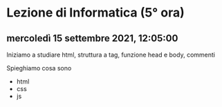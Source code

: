 # Lezione di Informatica (5° ora)

## mercoledì 15 settembre 2021, 12:05:00

Iniziamo a studiare html, struttura a tag, funzione head e body, commenti

Spieghiamo cosa sono 
* html
* css
* js

<!--stackedit_data:
eyJoaXN0b3J5IjpbMzYxMjUyNTI3LDE4OTMyMjk3NjEsOTM1Mz
A2Mjk5XX0=
-->